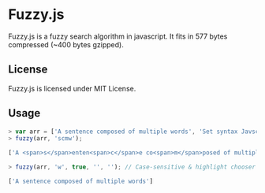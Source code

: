 # Fuzzy.js #

Fuzzy.js is a fuzzy search algorithm in javascript. It fits in 577 bytes compressed (~400 bytes gzipped).

## License ##

Fuzzy.js is licensed under MIT License.

## Usage ##
```js
> var arr = ['A sentence composed of multiple words', 'Set syntax Javscript'];
> fuzzy(arr, 'scmw');

['A <span>s</span>enten<span>c</span>e co<span>m</span>posed of multiple <span>w</span>ords']

> fuzzy(arr, 'w', true, '', ''); // Case-sensitive & highlight chooser

['A sentence composed of multiple words']
```
